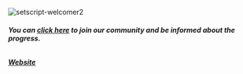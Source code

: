 ![setscript-welcomer2](https://github.com/user-attachments/assets/b07e42cf-607e-4245-8f1f-5e8528ae5829)

###### **You can [click here](https://discord.gg/qEmGxaDUfY) to join our community and be informed about the progress.**
###### **[Website](https://setscript.com)**

<!--
@parsherr was here
-->
